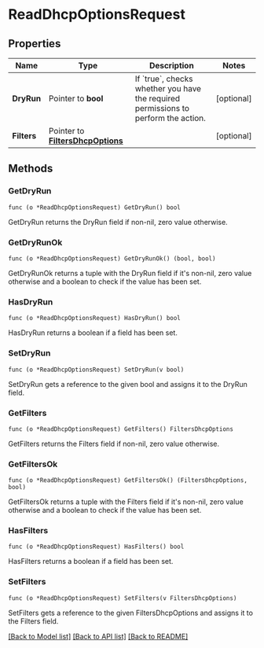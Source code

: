 # ReadDhcpOptionsRequest

## Properties

Name | Type | Description | Notes
------------ | ------------- | ------------- | -------------
**DryRun** | Pointer to **bool** | If &#x60;true&#x60;, checks whether you have the required permissions to perform the action. | [optional] 
**Filters** | Pointer to [**FiltersDhcpOptions**](FiltersDhcpOptions.md) |  | [optional] 

## Methods

### GetDryRun

`func (o *ReadDhcpOptionsRequest) GetDryRun() bool`

GetDryRun returns the DryRun field if non-nil, zero value otherwise.

### GetDryRunOk

`func (o *ReadDhcpOptionsRequest) GetDryRunOk() (bool, bool)`

GetDryRunOk returns a tuple with the DryRun field if it's non-nil, zero value otherwise
and a boolean to check if the value has been set.

### HasDryRun

`func (o *ReadDhcpOptionsRequest) HasDryRun() bool`

HasDryRun returns a boolean if a field has been set.

### SetDryRun

`func (o *ReadDhcpOptionsRequest) SetDryRun(v bool)`

SetDryRun gets a reference to the given bool and assigns it to the DryRun field.

### GetFilters

`func (o *ReadDhcpOptionsRequest) GetFilters() FiltersDhcpOptions`

GetFilters returns the Filters field if non-nil, zero value otherwise.

### GetFiltersOk

`func (o *ReadDhcpOptionsRequest) GetFiltersOk() (FiltersDhcpOptions, bool)`

GetFiltersOk returns a tuple with the Filters field if it's non-nil, zero value otherwise
and a boolean to check if the value has been set.

### HasFilters

`func (o *ReadDhcpOptionsRequest) HasFilters() bool`

HasFilters returns a boolean if a field has been set.

### SetFilters

`func (o *ReadDhcpOptionsRequest) SetFilters(v FiltersDhcpOptions)`

SetFilters gets a reference to the given FiltersDhcpOptions and assigns it to the Filters field.


[[Back to Model list]](../README.md#documentation-for-models) [[Back to API list]](../README.md#documentation-for-api-endpoints) [[Back to README]](../README.md)


